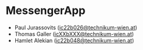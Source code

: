# MessengerApp
- Paul Jurassovits (ic22b026@technikum-wien.at)
- Thomas Galler (icXXbXXX@technikum-wien.at)
- Hamlet Alekian (ic22b048@technikum-wien.at)

